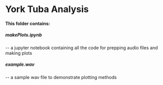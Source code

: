 # York Tuba Analysis
#### This folder contains:

##### makePlots.ipynb
-- a jupyter notebook containing all the code for prepping audio files and making plots


##### example.wav
-- a sample wav file to demonstrate plotting methods

